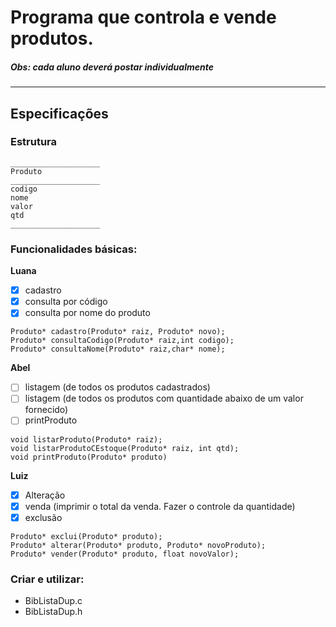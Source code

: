 # Programa  que controla e vende produtos.

##### **Obs: cada aluno deverá postar individualmente**

 ___

## Especificações
### Estrutura

```
____________________
Produto
____________________
codigo
nome
valor
qtd
____________________
```

### Funcionalidades básicas:

**Luana**
- [x] cadastro
- [x] consulta por código
- [x] consulta por nome do produto

```
Produto* cadastro(Produto* raiz, Produto* novo);
Produto* consultaCodigo(Produto* raiz,int codigo);
Produto* consultaNome(Produto* raiz,char* nome);
```

**Abel**
- [ ] listagem (de todos os produtos cadastrados)
- [ ] listagem (de todos os produtos com quantidade abaixo de um valor fornecido) 
- [ ] printProduto

```
void listarProduto(Produto* raiz);
void listarProdutoCEstoque(Produto* raiz, int qtd);
void printProduto(Produto* produto)
```

**Luiz**
- [x] Alteração
- [x] venda (imprimir o total da venda. Fazer o controle da quantidade)
- [x] exclusão

```
Produto* exclui(Produto* produto);
Produto* alterar(Produto* produto, Produto* novoProduto);
Produto* vender(Produto* produto, float novoValor);
```

### Criar e utilizar:

- BibListaDup.c
- BibListaDup.h
